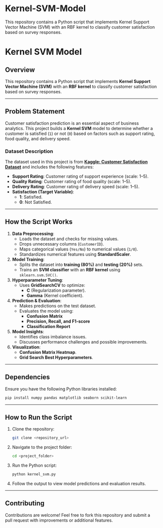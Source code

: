 # Kernel-SVM-Model
This repository contains a Python script that implements Kernel Support Vector Machine (SVM) with an RBF kernel to classify customer satisfaction based on survey responses.



# Kernel SVM Model

## Overview
This repository contains a Python script that implements **Kernel Support Vector Machine (SVM)** with an **RBF kernel** to classify customer satisfaction based on survey responses.

---

## **Problem Statement**
Customer satisfaction prediction is an essential aspect of business analytics. This project builds a **Kernel SVM** model to determine whether a customer is satisfied (`1`) or not (`0`) based on factors such as support rating, food quality, and delivery speed.

### **Dataset Description**
The dataset used in this project is from [**Kaggle: Customer Satisfaction Dataset**](https://www.kaggle.com/datasets/ahmedaliraja/customer-satisfaction-10k) and includes the following features:
- **Support Rating**: Customer rating of support experience (scale: 1–5).
- **Quality Rating**: Customer rating of food quality (scale: 1–5).
- **Delivery Rating**: Customer rating of delivery speed (scale: 1–5).
- **Satisfaction (Target Variable)**:
  - **1**: Satisfied.
  - **0**: Not Satisfied.

---

## **How the Script Works**
1. **Data Preprocessing**:
   - Loads the dataset and checks for missing values.
   - Drops unnecessary columns (`CustomerID`).
   - Maps categorical values (`Yes/No`) to numerical values (`1/0`).
   - Standardizes numerical features using **StandardScaler**.
2. **Model Training**:
   - Splits the dataset into **training (80%)** and **testing (20%)** sets.
   - Trains an **SVM classifier** with an **RBF kernel** using `sklearn.svm.SVC()`.
3. **Hyperparameter Tuning**:
   - Uses **GridSearchCV** to optimize:
     - **C** (Regularization parameter).
     - **Gamma** (Kernel coefficient).
4. **Prediction & Evaluation**:
   - Makes predictions on the test dataset.
   - Evaluates the model using:
     - **Confusion Matrix**
     - **Precision, Recall, and F1-score**
     - **Classification Report**
5. **Model Insights**:
   - Identifies class imbalance issues.
   - Discusses performance challenges and possible improvements.
6. **Visualization**:
   - **Confusion Matrix Heatmap**.
   - **Grid Search Best Hyperparameters**.

---

## **Dependencies**
Ensure you have the following Python libraries installed:
```sh
pip install numpy pandas matplotlib seaborn scikit-learn
```

---

## **How to Run the Script**
1. Clone the repository:
   ```sh
   git clone <repository_url>
   ```
2. Navigate to the project folder:
   ```sh
   cd <project_folder>
   ```
3. Run the Python script:
   ```sh
   python kernel_svm.py
   ```
4. Follow the output to view model predictions and evaluation results.

---

## **Contributing**
Contributions are welcome! Feel free to fork this repository and submit a pull request with improvements or additional features.

